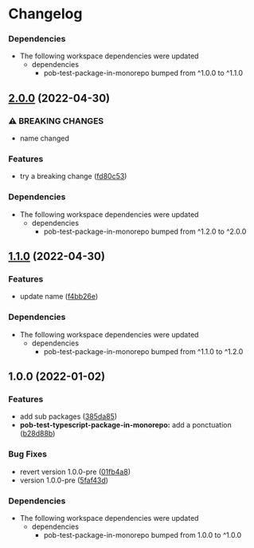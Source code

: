 # Changelog

### Dependencies

* The following workspace dependencies were updated
  * dependencies
    * pob-test-package-in-monorepo bumped from ^1.0.0 to ^1.1.0

## [2.0.0](https://github.com/christophehurpeau/pob-monorepo-test-repository/compare/pob-test-typescript-package-in-monorepo-v1.1.0...pob-test-typescript-package-in-monorepo-v2.0.0) (2022-04-30)


### ⚠ BREAKING CHANGES

* name changed

### Features

* try a breaking change ([fd80c53](https://github.com/christophehurpeau/pob-monorepo-test-repository/commit/fd80c53ec9f3ec049477224b43e93cb00a07deaf))


### Dependencies

* The following workspace dependencies were updated
  * dependencies
    * pob-test-package-in-monorepo bumped from ^1.2.0 to ^2.0.0

## [1.1.0](https://github.com/christophehurpeau/pob-monorepo-test-repository/compare/pob-test-typescript-package-in-monorepo-v1.0.0...pob-test-typescript-package-in-monorepo-v1.1.0) (2022-04-30)


### Features

* update name ([f4bb26e](https://github.com/christophehurpeau/pob-monorepo-test-repository/commit/f4bb26e307e5ca617bdc30e25159be616825771b))


### Dependencies

* The following workspace dependencies were updated
  * dependencies
    * pob-test-package-in-monorepo bumped from ^1.1.0 to ^1.2.0

## 1.0.0 (2022-01-02)


### Features

* add sub packages ([385da85](https://github.com/christophehurpeau/pob-monorepo-test-repository/commit/385da8530b5fce9531a31b6df11f0a817a105638))
* **pob-test-typescript-package-in-monorepo:** add a ponctuation ([b28d88b](https://github.com/christophehurpeau/pob-monorepo-test-repository/commit/b28d88b49e8dea0ed6d28384da16d390f861934e))


### Bug Fixes

* revert version 1.0.0-pre ([01fb4a8](https://github.com/christophehurpeau/pob-monorepo-test-repository/commit/01fb4a85f83bc43769fc6b071c9cd5778dd8c762))
* version 1.0.0-pre ([5faf43d](https://github.com/christophehurpeau/pob-monorepo-test-repository/commit/5faf43d9715d7c03c8ddac85e31d89def3e9580d))


### Dependencies

* The following workspace dependencies were updated
  * dependencies
    * pob-test-package-in-monorepo bumped from 1.0.0 to ^1.0.0
